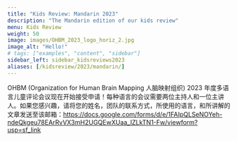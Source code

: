 ```yaml
---
title: "Kids Review: Mandarin 2023"
description: "The Mandarin edition of our kids review"
menu: Kids Review
weight: 50
image: images/OHBM_2023_logo_horiz_2.jpg
image_alt: "Hello!"
# tags: ["examples", "content", "sidebar"]
sidebar_left: sidebar_kidsreviews2023
aliases: [/kidsreview/2023/mandarin/]
---
```


OHBM (Organization for Human Brain Mapping 人脑映射组织) 2023 年度多语言儿童评论会议现在开始接受申请！每种语言的会议需要两位主持人和一位主讲人。如果您感兴趣，请将您的姓名，团队的联系方式，所使用的语言，和所讲解的文章发送至该邮箱：https://docs.google.com/forms/d/e/1FAIpQLSeNOYeh-ndeQkgeu78EArRvVX3mH2UGQEwXUaa_IZLkTN1-Fw/viewform?usp=sf_link


<!-- ## Presenters and organizers
1. Name 1 ![Example image](/images/image.png)
2. Name 2 ![Example image](/images/image.png)
3. Name 3 ![Example image](/images/image.png)
-->

<!-- ## Message from organizers
Message here
-->

<!-- Youtube link, example https://www.youtube.com/watch?v=w7Ft2ymGmfc
{{< youtube w7Ft2ymGmfc >}}
-->